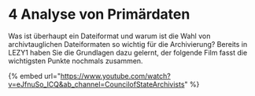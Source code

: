 # 4 Analyse von Primärdaten

Was ist überhaupt ein Dateiformat und warum ist die Wahl von archivtauglichen Dateiformaten so wichtig für die Archivierung? Bereits in LEZY1 haben Sie die Grundlagen dazu gelernt, der folgende Film fasst die wichtigsten Punkte nochmals zusammen.

{% embed url="https://www.youtube.com/watch?v=eJfnuSo_lCQ&ab_channel=CouncilofStateArchivists" %}

